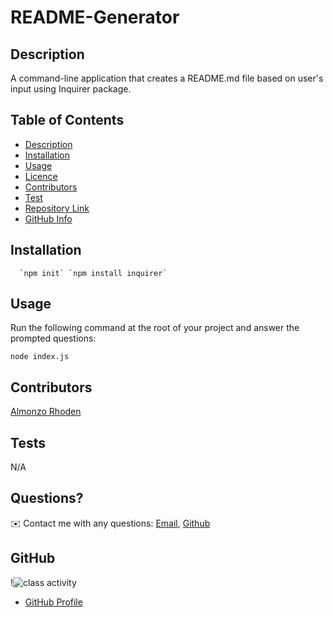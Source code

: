 # README-Generator


## Description 
A command-line application that creates a README.md file based on user's input using Inquirer package.


## Table of Contents
- [Description](#Description)
- [Installation](#Installation)
- [Usage](#Usage)
- [Licence](#Licence)
- [Contributors](#Contributors)
- [Test](#Test)
- [Repository Link](#Repository)
- [GitHub Info](#GitHub) 

## Installation
      `npm init` `npm install inquirer`

## Usage
Run the following command at the root of your project and answer the prompted questions: 

`node index.js`


## Contributors
[Almonzo Rhoden](https://github.com/AlmonzoRhoden)

## Tests
N/A

## Questions?
✉️ Contact me with any questions: [Email](almonzo.rhoden@gmail.com), [Github](https://github.com/AlmonzoRhoden)

## GitHub
!![class activity](https://user-images.githubusercontent.com/61447353/99162776-58830780-26cf-11eb-990c-ecca64de0e36.JPG)
- [GitHub Profile](https://github.com/AlmonzoRhoden)

